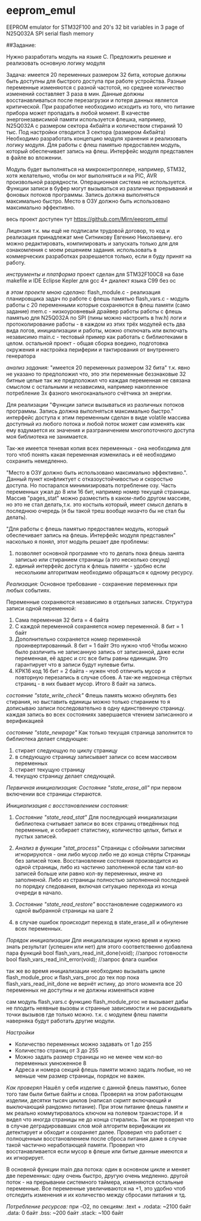 # eeprom_emul
EEPROM emulator for STM32F100 and 20's 32 bit variables in 3 page of N25Q032A SPI serial flash memory

##Задание:

Нужно разработать модуль на языке C. 
Предложить решение и реализовать основную логику модуля
 
Задача: имеется 20 переменных размером 32 бита, которые должны быть доступны для быстрого доступа при работе устройства. Разные переменные изменяются с разной частотой, но среднее количество изменений составляет 3 раза в мин.
Данные должны восстанавливаться после перезагрузки и потеря данных является критической. При разработке необходимо исходить из того, что питание прибора может пропадать в любой момент.
В качестве энергонезависимой памяти используется флешка, например, N25Q032A с размером сектора 4кбайта и количеством стираний 10 тыс.
Под настройки отводится 3 сектора (размером 4кбайта)
Необходимо разработать концепцию модуля хранения и реализовать логику модуля. 
Для работы с флеш памятью предоставлен модуль, который обеспечивает запись на флеш. Интерфейс модуля представлен в файле во вложении.
 
Модуль будет выполняться на микроконтроллере, например, STM32, хотя желательно, чтобы он мог выполняться и на PIC, AVR произвольной разрядности.
Операционная система не используется.
Функции записи в буфер могут вызываться из различных прерываний и фоновых потоков программы. 
Запись должна выполняться максимально быстро.
Место в ОЗУ должно быть использовано максимально эффективно.

весь проект доступен тут
https://github.com/Mirn/eeprom_emul

Лицензия
т.к. мы ещё не подписали трудовой договор, то код и реализация принадлежат мне Ситникову Евгению Николаевичу.
его можно редактировать, компилировать и запускать только для для ознакомления с моем решением задания.
использовать в коммерческих разработках разрешается только, если я буду принят на работу.

_инструменты и платформа_
проект сделан для STM32F100C8
на базе makefile и IDE Eclipse Kepler
для gcc 4+
диалект языка С99 
без ос 

_в этом проекте мною сделано:_
flash_module.c - реализация планировщика задач по работе с флешь памятью
flash_vars.c - модуль работы с 20 переменными которые сохраняются в флеш памяти (само задание)
mem.c - низкоуровневый драйвер работы работы с флешь памятью для N25Q032A по SPI (пины можно настроить в hw.h)
логи и протоколирование работы - в каждом из этих трёх модулей есть два вида логов, инициализации и работы, можно отключать или включать независимо
main.c - тестовый пример как работать с библиотеками в целом.
остальной проект - общая сборка воедино, подготовка окружения и настройка периферии и тактирования от внутреннего генератора

_анализ задания:_
"имеется 20 переменных размером 32 бита"
т.к. явно не указано то предположил что, это эти переменные беззнаковые 32 битные целые
так же предположил что каждая переменная не связана смыслом с остальными и независима, 
например накопленное потребление 3х фазного многоканального счётчика эл энергии.

Для реализации "Функции записи вызываться из различных потоков программы. Запись должна выполняться максимально быстро." 
интерфейс доступа к этим переменным сделан в виде volatile массива доступный из любого потока и 
любой поток может сам изменять как ему вздумается их значения 
и разграничением многопоточного доступа моя библиотека не занимается.

Так-же имеется теневая копия всех переменных - она необходима для того чтоб понять какая переменная изменилась и её необходимо сохранить немедленно.

"Место в ОЗУ должно быть использовано максимально эффективно.". 
Данный пункт конфликтует с отказоустойчивостью и скоростью доступа. 
Но постарался минимизировать потребление озу. 
Часть переменных ужал до 8 или 16 бит, например номер текущей страницы.
Массив "pages_stat" можно разместить в каком-либо другом массиве, но это не стал делать,т.к. 
это костыль который, имеет смысл делать в последнюю очередь (я бы такой треш вообще низачто бы не стал бы делать).

"Для работы с флешь памятью предоставлен модуль, который обеспечивает запись на флешь. Интерфейс модуля представлен"
насколько я понял, этот модуль решает две проблемы:
1. позволяет основной программе что то делать пока флешь занята записью или стиранием страницы (а это несколько секунд)
2. единый интерфейс доступа к флешь памяти - удобно если нескольким алгоритмам необходимо обращаться к одному ресурсу.

*Реализация:*
Основное требование - сохранение переменных при любых событиях.

Переменные сохраняются независимо в отдельных записях.
Структура записи одной переменной:
1. Сама переменная 32 бита = 4 байта
1. С каждой переменной сохраняется номер переменной. 8 бит = 1 байт
2. Дополнительно сохраняется номер переменной проинвертированный.  8 бит = 1 байт
Это нужно чтоб Чтобы можно было различить не записанную запись от записанной, даже если переменная, её адрес и crc все биты равны единицам.
Это гарантирует что в записи будут нулевые биты.
3. КРК16 код 16 бит = 2 байта - нужен чтоб отличить мусор и повторную перезапись в случае сбоев. А так-же недоконца стёртых страниц - в них бывает мусор.
Итого 8 байт на запись. 

_состояние "state_write_check"_
Флешь память можно обнулять без стирания, но выставить единицы можно только стиранием то я дописываю записи последовательно в одну единственную страницу.
каждая запись во всех состояниях завершается чтением записанного и верификацией

_состояние "state_newpage"_
Как только текущая страница заполнится то библиотека делает следующее:
1. стирает следующую по циклу страницу
2. в следующую страницу записывает записи со всем массивом переменных
3. стирает текущую страницу
4. текущую страницу делает следующей.

*Первичная инициализация:*
_Состояние "state_erase_all"_ при первом включении все страницы стираются.

*Инициализация с восстановлением состояния:*
1. _Состояние "state_read_stat"_
Для последующей инициализации библиотека считывает записи во всех страниц отведённых под переменные, и собирает статистику, количество целых, битых и пустых записей.

2. _Анализ в функции "stat_process"_
Страницы с сбойными записями игнорируются - они либо мусор либо не до конца стёрты
Страницы без записей тоже.
Восстановление состояния производится из одной страницы, либо из частично заполненной если там кол-во записей больше или равно кол-ву переменных, иначе из заполненой.
Либо из страницы полностью заполненной последней по порядку следования, включая ситуацию перехода из конца очереди в начало. 

3. _Состояние "state_read_restore"_
восстановление содержимого из одной выбранной страницы на шаге 2 

4. в случае ошибок происходит переход в state_erase_all и обнуление всех переменных.

*Порядок инициализации*
Для инициализации нужно время и нужно знать результат (успешен или нет)
для этого соответственно добавлена пара функций 
bool flash_vars_read_init_done(void); //запрос готовности 
bool flash_vars_read_init_error(void); //запрос флага ошибки

так же во время инициализации необходимо вызывать цикле flash_module_proc и flash_vars_proc
до тех пор пока flash_vars_read_init_done не вернёт истину, до этого момента все 20 переменных не доступны и не должны изменяться извне

сам модуль flash_vars.с функцию flash_module_proc  не вызывает дабы не плодить неявные вызовы и странные зависимости и не раскидывать точки вызывов где только можно.
т.к. с модулем флеш памяти наверняка будут работать другие модули.

*Настройки*
- Количество переменных можно задавать от 1 до 255
- Количество страниц от 3 до 255
- Можно задать размер страницы но не менее чем кол-во переменных умноженное 8
- Адреса и номера секций флешь памяти можно задать любые, но не меньше чем размер страницы, порядок не важен.

*Как проверял*
Нашёл у себя изделие с данной флешь памятью, более того там были битые байты и слова.
Проверял на этом работающем изделии, десятки тысяч циклов (написал скрипт включающий и выключающий рандомно питание).
При этом питание флешь памяти и мк реально коммутировалось ключом на полевом транзисторе. 
И я видел что иногда страницы не до конца стирались.
Так же проверил что в случае деградировавших слов мой алгоритм верификации их детектирует и обходит и сохраняет далее. 
Проверил что работает с полноценным восстановлением после сброса питания даже в случае такой частично неработающей памяти.
Проверил что восстанавливается если мусор в флеше или битые данные имеются и их игнорирует. 

В основной функции main два потока:
один в основном цикле и меняет две переменных: одну очень быстро, другую очень медленно.
другой поток - на прерывании системного таймера, изменяются остальные переменные.
Все переменные увеличиваются на +1, это удобно чтоб отследить изменения и их количество между сбросами питания и тд.


*Потребление ресурсов:*
при -O2, по секциям:
.text + .rodata:  ~2100 байт
.data: 0 байт
.bss: ~200 байт
.stack: ~100 байт